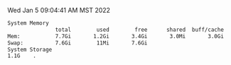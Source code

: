 Wed Jan  5 09:04:41 AM MST 2022
```bash
System Memory
               total        used        free      shared  buff/cache   available
Mem:           7.7Gi       1.2Gi       3.4Gi       3.0Mi       3.0Gi       6.1Gi
Swap:          7.6Gi        11Mi       7.6Gi
System Storage
1.1G	.
```
```bash
